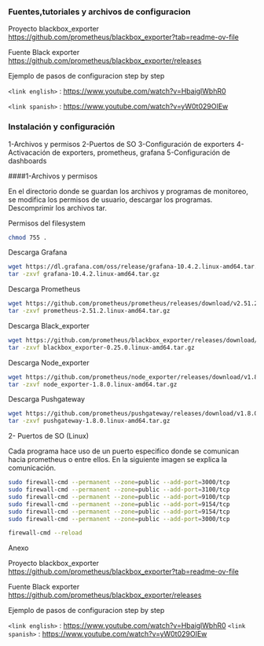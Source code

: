 ### Fuentes,tutoriales y archivos de configuracion

Proyecto blackbox_exporter
https://github.com/prometheus/blackbox_exporter?tab=readme-ov-file

Fuente Black exporter
https://github.com/prometheus/blackbox_exporter/releases

Ejemplo de pasos de configuracion step by step

`<link english>` : <https://www.youtube.com/watch?v=HbaiglWbhR0>

`<link spanish>` : <https://www.youtube.com/watch?v=yW0t029OIEw>


### Instalación y configuración

1-Archivos y permisos
2-Puertos de SO
3-Configuración de exporters
4-Activacación de exporters, prometheus, grafana
5-Configuración de dashboards

####1-Archivos y permisos

En el directorio donde se guardan los archivos y programas de monitoreo, se modifica los permisos de usuario, descargar los programas. Descomprimir los archivos tar.

Permisos del filesystem

```sh
chmod 755 .
```

Descarga Grafana
```sh
wget https://dl.grafana.com/oss/release/grafana-10.4.2.linux-amd64.tar.gz
tar -zxvf grafana-10.4.2.linux-amd64.tar.gz
```

Descarga Prometheus
```sh
wget https://github.com/prometheus/prometheus/releases/download/v2.51.2/prometheus-2.51.2.linux-amd64.tar.gz
tar -zxvf prometheus-2.51.2.linux-amd64.tar.gz
```

Descarga Black_exporter
```sh
wget https://github.com/prometheus/blackbox_exporter/releases/download/v0.25.0/blackbox_exporter-0.25.0.linux-amd64.tar.gz
tar -zxvf blackbox_exporter-0.25.0.linux-amd64.tar.gz
```

Descarga Node_exporter
```sh
wget https://github.com/prometheus/node_exporter/releases/download/v1.8.0/node_exporter-1.8.0.linux-amd64.tar.gz
tar -zxvf node_exporter-1.8.0.linux-amd64.tar.gz
```

Descarga Pushgateway
```sh
wget https://github.com/prometheus/pushgateway/releases/download/v1.8.0/pushgateway-1.8.0.linux-amd64.tar.gz
tar -zxvf pushgateway-1.8.0.linux-amd64.tar.gz
```


2- Puertos de SO (Linux)

Cada programa hace uso de un puerto especifico donde se comunican hacia prometheus o entre ellos. En la siguiente imagen se explica la comunicación. 


```sh
sudo firewall-cmd --permanent --zone=public --add-port=3000/tcp
sudo firewall-cmd --permanent --zone=public --add-port=3100/tcp
sudo firewall-cmd --permanent --zone=public --add-port=9100/tcp
sudo firewall-cmd --permanent --zone=public --add-port=9154/tcp
sudo firewall-cmd --permanent --zone=public --add-port=9154/tcp
sudo firewall-cmd --permanent --zone=public --add-port=3000/tcp

firewall-cmd --reload
```

Anexo

Proyecto blackbox_exporter
https://github.com/prometheus/blackbox_exporter?tab=readme-ov-file

Fuente Black exporter
https://github.com/prometheus/blackbox_exporter/releases

Ejemplo de pasos de configuracion step by step

`<link english>` : <https://www.youtube.com/watch?v=HbaiglWbhR0>
`<link spanish>` : <https://www.youtube.com/watch?v=yW0t029OIEw>
